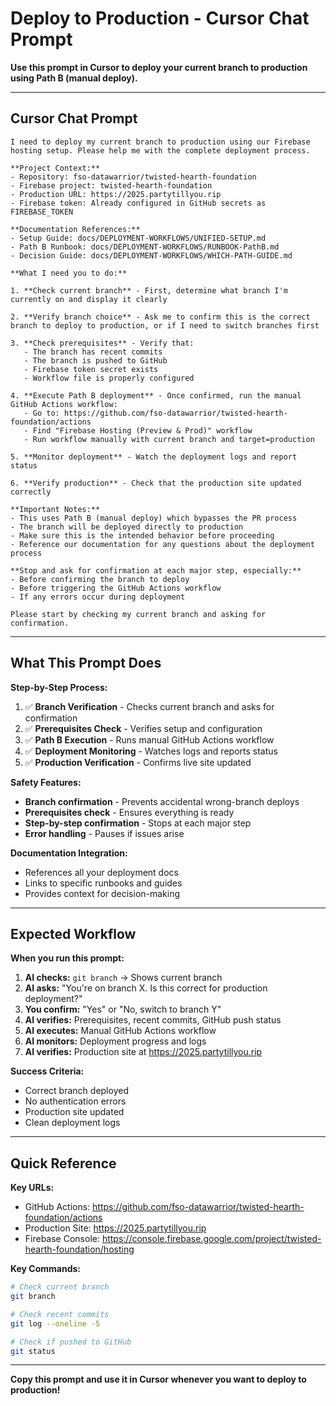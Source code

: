 # Deploy to Production - Cursor Chat Prompt

**Use this prompt in Cursor to deploy your current branch to production using Path B (manual deploy).**

---

## Cursor Chat Prompt

```
I need to deploy my current branch to production using our Firebase hosting setup. Please help me with the complete deployment process.

**Project Context:**
- Repository: fso-datawarrior/twisted-hearth-foundation
- Firebase project: twisted-hearth-foundation
- Production URL: https://2025.partytillyou.rip
- Firebase token: Already configured in GitHub secrets as FIREBASE_TOKEN

**Documentation References:**
- Setup Guide: docs/DEPLOYMENT-WORKFLOWS/UNIFIED-SETUP.md
- Path B Runbook: docs/DEPLOYMENT-WORKFLOWS/RUNBOOK-PathB.md
- Decision Guide: docs/DEPLOYMENT-WORKFLOWS/WHICH-PATH-GUIDE.md

**What I need you to do:**

1. **Check current branch** - First, determine what branch I'm currently on and display it clearly

2. **Verify branch choice** - Ask me to confirm this is the correct branch to deploy to production, or if I need to switch branches first

3. **Check prerequisites** - Verify that:
   - The branch has recent commits
   - The branch is pushed to GitHub
   - Firebase token secret exists
   - Workflow file is properly configured

4. **Execute Path B deployment** - Once confirmed, run the manual GitHub Actions workflow:
   - Go to: https://github.com/fso-datawarrior/twisted-hearth-foundation/actions
   - Find "Firebase Hosting (Preview & Prod)" workflow
   - Run workflow manually with current branch and target=production

5. **Monitor deployment** - Watch the deployment logs and report status

6. **Verify production** - Check that the production site updated correctly

**Important Notes:**
- This uses Path B (manual deploy) which bypasses the PR process
- The branch will be deployed directly to production
- Make sure this is the intended behavior before proceeding
- Reference our documentation for any questions about the deployment process

**Stop and ask for confirmation at each major step, especially:**
- Before confirming the branch to deploy
- Before triggering the GitHub Actions workflow
- If any errors occur during deployment

Please start by checking my current branch and asking for confirmation.
```

---

## What This Prompt Does

**Step-by-Step Process:**
1. ✅ **Branch Verification** - Checks current branch and asks for confirmation
2. ✅ **Prerequisites Check** - Verifies setup and configuration
3. ✅ **Path B Execution** - Runs manual GitHub Actions workflow
4. ✅ **Deployment Monitoring** - Watches logs and reports status
5. ✅ **Production Verification** - Confirms live site updated

**Safety Features:**
- **Branch confirmation** - Prevents accidental wrong-branch deploys
- **Prerequisites check** - Ensures everything is ready
- **Step-by-step confirmation** - Stops at each major step
- **Error handling** - Pauses if issues arise

**Documentation Integration:**
- References all your deployment docs
- Links to specific runbooks and guides
- Provides context for decision-making

---

## Expected Workflow

**When you run this prompt:**

1. **AI checks:** `git branch` → Shows current branch
2. **AI asks:** "You're on branch X. Is this correct for production deployment?"
3. **You confirm:** "Yes" or "No, switch to branch Y"
4. **AI verifies:** Prerequisites, recent commits, GitHub push status
5. **AI executes:** Manual GitHub Actions workflow
6. **AI monitors:** Deployment progress and logs
7. **AI verifies:** Production site at https://2025.partytillyou.rip

**Success Criteria:**
- Correct branch deployed
- No authentication errors
- Production site updated
- Clean deployment logs

---

## Quick Reference

**Key URLs:**
- GitHub Actions: https://github.com/fso-datawarrior/twisted-hearth-foundation/actions
- Production Site: https://2025.partytillyou.rip
- Firebase Console: https://console.firebase.google.com/project/twisted-hearth-foundation/hosting

**Key Commands:**
```bash
# Check current branch
git branch

# Check recent commits
git log --oneline -5

# Check if pushed to GitHub
git status
```

---

**Copy this prompt and use it in Cursor whenever you want to deploy to production!**
